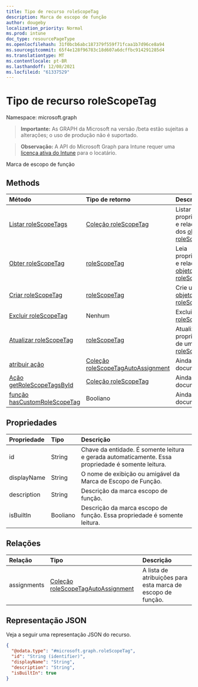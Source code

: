 ```yaml
---
title: Tipo de recurso roleScopeTag
description: Marca de escopo de função
author: dougeby
localization_priority: Normal
ms.prod: intune
doc_type: resourcePageType
ms.openlocfilehash: 31f0bcb6abc187379f559f71fcaa1b7d96ce8a94
ms.sourcegitcommit: 65f4e128f96783c18d607a6dcffbc914291285d4
ms.translationtype: MT
ms.contentlocale: pt-BR
ms.lasthandoff: 12/08/2021
ms.locfileid: "61337529"
---
```

# <a name="rolescopetag-resource-type"></a>Tipo de recurso roleScopeTag

Namespace: microsoft.graph

> **Importante:** As GRAPH da Microsoft na versão /beta estão sujeitas a alterações; o uso de produção não é suportado.

> **Observação:** A API do Microsoft Graph para Intune requer uma [licença ativa do Intune](https://go.microsoft.com/fwlink/?linkid=839381) para o locatário.

Marca de escopo de função

## <a name="methods"></a>Methods
|Método|Tipo de retorno|Descrição|
|:---|:---|:---|
|[Listar roleScopeTags](../api/intune-rbac-rolescopetag-list.md)|[Coleção roleScopeTag](../resources/intune-rbac-rolescopetag.md)|Listar propriedades e relações dos [objetos roleScopeTag.](../resources/intune-rbac-rolescopetag.md)|
|[Obter roleScopeTag](../api/intune-rbac-rolescopetag-get.md)|[roleScopeTag](../resources/intune-rbac-rolescopetag.md)|Leia propriedades e relações do [objeto roleScopeTag.](../resources/intune-rbac-rolescopetag.md)|
|[Criar roleScopeTag](../api/intune-rbac-rolescopetag-create.md)|[roleScopeTag](../resources/intune-rbac-rolescopetag.md)|Crie um novo [objeto roleScopeTag.](../resources/intune-rbac-rolescopetag.md)|
|[Excluir roleScopeTag](../api/intune-rbac-rolescopetag-delete.md)|Nenhum|Exclui um [roleScopeTag](../resources/intune-rbac-rolescopetag.md).|
|[Atualizar roleScopeTag](../api/intune-rbac-rolescopetag-update.md)|[roleScopeTag](../resources/intune-rbac-rolescopetag.md)|Atualize as propriedades de um [objeto roleScopeTag.](../resources/intune-rbac-rolescopetag.md)|
|[atribuir ação](../api/intune-rbac-rolescopetag-assign.md)|[Coleção roleScopeTagAutoAssignment](../resources/intune-rbac-rolescopetagautoassignment.md)|Ainda não documentado|
|[Ação getRoleScopeTagsById](../api/intune-rbac-rolescopetag-getrolescopetagsbyid.md)|[Coleção roleScopeTag](../resources/intune-rbac-rolescopetag.md)|Ainda não documentado|
|[função hasCustomRoleScopeTag](../api/intune-rbac-rolescopetag-hascustomrolescopetag.md)|Booliano|Ainda não documentado|

## <a name="properties"></a>Propriedades
|Propriedade|Tipo|Descrição|
|:---|:---|:---|
|id|String|Chave da entidade. É somente leitura e gerada automaticamente. Essa propriedade é somente leitura.|
|displayName|String|O nome de exibição ou amigável da Marca de Escopo de Função.|
|description|String|Descrição da marca escopo de função.|
|isBuiltIn|Booliano|Descrição da marca escopo de função. Essa propriedade é somente leitura.|

## <a name="relationships"></a>Relações
|Relação|Tipo|Descrição|
|:---|:---|:---|
|assignments|[Coleção roleScopeTagAutoAssignment](../resources/intune-rbac-rolescopetagautoassignment.md)|A lista de atribuições para esta marca de escopo de função.|

## <a name="json-representation"></a>Representação JSON
Veja a seguir uma representação JSON do recurso.
<!-- {
  "blockType": "resource",
  "keyProperty": "id",
  "@odata.type": "microsoft.graph.roleScopeTag"
}
-->
``` json
{
  "@odata.type": "#microsoft.graph.roleScopeTag",
  "id": "String (identifier)",
  "displayName": "String",
  "description": "String",
  "isBuiltIn": true
}
```




